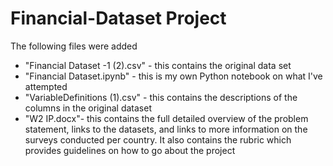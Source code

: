 # Financial-Dataset Project

The following files were added
 * "Financial Dataset -1 (2).csv" - this contains the original data set
 * "Financial Dataset.ipynb" - this is my own Python notebook on what I've attempted
 * "VariableDefinitions (1).csv" - this contains the descriptions of the columns in the original dataset
 * "W2 IP.docx"- this contains the full detailed overview of the problem statement, links to the datasets, and links to more information on the surveys conducted per country. It also contains the rubric which provides guidelines on how to go about the project
